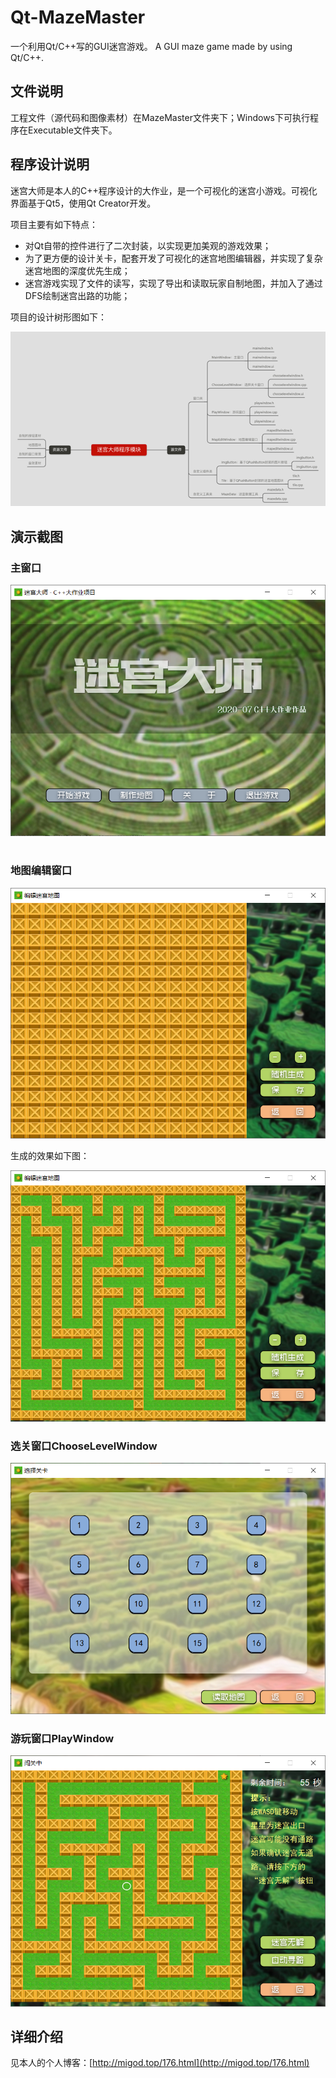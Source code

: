 # Qt-MazeMaster

一个利用Qt/C++写的GUI迷宫游戏。 A GUI maze game made by using Qt/C++.

## 文件说明

工程文件（源代码和图像素材）在MazeMaster文件夹下；Windows下可执行程序在Executable文件夹下。

## 程序设计说明

迷宫大师是本人的C++程序设计的大作业，是一个可视化的迷宫小游戏。可视化界面基于Qt5，使用Qt Creator开发。

项目主要有如下特点：

- 对Qt自带的控件进行了二次封装，以实现更加美观的游戏效果；
- 为了更方便的设计关卡，配套开发了可视化的迷宫地图编辑器，并实现了复杂迷宫地图的深度优先生成；
- 迷宫游戏实现了文件的读写，实现了导出和读取玩家自制地图，并加入了通过DFS绘制迷宫出路的功能；

项目的设计树形图如下：

![image](https://github.com/migodz/Qt-MazeMaster/blob/master/assets/1594872988362.png)


## 演示截图

### 主窗口

![image](https://github.com/migodz/Qt-MazeMaster/blob/master/assets/1594872737075.png) 

### 地图编辑窗口

![image](https://github.com/migodz/Qt-MazeMaster/blob/master/assets/1594872790176.png)

生成的效果如下图：

![image](https://github.com/migodz/Qt-MazeMaster/blob/master/assets/1594872801315.png)

### 选关窗口ChooseLevelWindow

![image](https://github.com/migodz/Qt-MazeMaster/blob/master/assets/1594872838783.png)

### 游玩窗口PlayWindow

![image](https://github.com/migodz/Qt-MazeMaster/blob/master/assets/1594872853885.png)


## 详细介绍

见本人的个人博客：[http://migod.top/176.html](http://migod.top/176.html)
